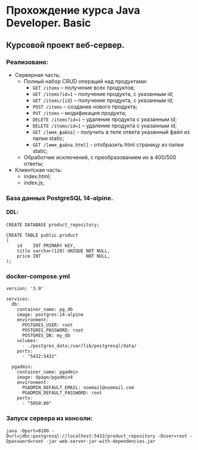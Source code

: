 # Прохождение курса Java Developer. Basic
## Курсовой проект веб-сервер.

### Реализовано:
+ Серверная часть:
  + Полный набор CRUD операций над продуктами:
    + `GET /items` – получение всех продуктов;
    + `GET /items?id=1` – получение продукта, с указанным id; 
    + `GET /items/{id}` – получение продукта, с указанным id;
    + `POST /items` – создание нового продукта;
    + `PUT /items` – модификация продукта;
    + `DELETE /items?id=1` – удаление продукта с указанным id;
    + `DELETE /items/id=1` – удаление продукта с указанным id;
    + `GET /[имя_файла]` - получить в теле ответа указанный файл из папки static;
    + `GET /[имя_файла.html]` - отобразить html страницу из папки static;
  + Обработчик исключений, с преобразованием их в 400/500 ответы;
+ Клиентская часть:
  + index.html;
  + index.js;
### База данных PostgreSQL 14-alpine.
#### DDL:
```
CREATE DATABASE product_repository;
```
```
CREATE TABLE public.product
(
    id    INT PRIMARY KEY,
    title varchar(128) UNIQUE NOT NULL,
    price INT                 NOT NULL,
);
```
### docker-compose.yml
```
version: '3.9'
    
services:
  db: 
    container_name: pg_db
    image: postgres:14-alpine
    environment: 
      POSTGRES_USER: root
      POSTGRES_PASSWORD: root
      POSTGRES_DB: my_db
    volumes:
      - ./postgres_data:/var/lib/postgresql/data/
    ports:
      - "5432:5432"
      
  pgadmin:     
    container_name: pgadmin
    image: dpage/pgadmin4
    environment: 
      PGADMIN_DEFAULT_EMAIL: noemail@noemail.com
      PGADMIN_DEFAULT_PASSWORD: root
    ports:
      - "5050:80"
```
### Запуск сервера из консоли:
```
java -Dport=8180 -Durl=jdbc:postgresql://localhost:5432/product_repository -Duser=root -Dpassword=root -jar web-server-jar-with-dependencies.jar
```